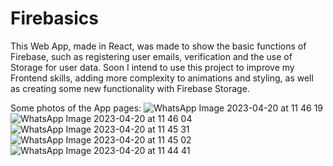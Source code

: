 # Firebasics

This Web App, made in React, was made to show the basic functions of Firebase, such as registering user emails, verification and the use of Storage for user data.
Soon I intend to use this project to improve my Frontend skills, adding more complexity to animations and styling, as well as creating some new functionality with Firebase Storage.

Some photos of the App pages:
![WhatsApp Image 2023-04-20 at 11 46 19](https://user-images.githubusercontent.com/80663597/233403908-1b705a43-87a0-446e-a656-2a375ef6f2a8.jpeg)
![WhatsApp Image 2023-04-20 at 11 46 04](https://user-images.githubusercontent.com/80663597/233403918-3e2d5cd3-d39a-4e78-8fa8-1f2380a99c44.jpeg)
![WhatsApp Image 2023-04-20 at 11 45 31](https://user-images.githubusercontent.com/80663597/233403940-d6c88de7-be2a-4c37-9815-261a4e529bd7.jpeg)
![WhatsApp Image 2023-04-20 at 11 45 02](https://user-images.githubusercontent.com/80663597/233403947-418b615e-42c4-4bc0-93a0-2e7d5ac7ccd1.jpeg)
![WhatsApp Image 2023-04-20 at 11 44 41](https://user-images.githubusercontent.com/80663597/233403972-9cb5c533-d15a-49df-8c19-c5bdc899ead0.jpeg)
